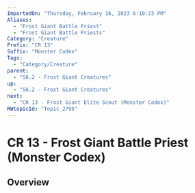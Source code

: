 ```yaml
---
ImportedOn: "Thursday, February 16, 2023 6:10:23 PM"
Aliases:
  - "Frost Giant Battle Priest"
  - "Frost Giant Battle Priests"
Category: "Creature"
Prefix: "CR 13"
Suffix: "Monster Codex"
Tags:
  - "Category/Creature"
parent:
  - "S6.2 - Frost Giant Creatures"
up:
  - "S6.2 - Frost Giant Creatures"
next:
  - "CR 13 - Frost Giant Elite Scout (Monster Codex)"
RWtopicId: "Topic_2795"
---
```

# CR 13 - Frost Giant Battle Priest (Monster Codex)
## Overview
